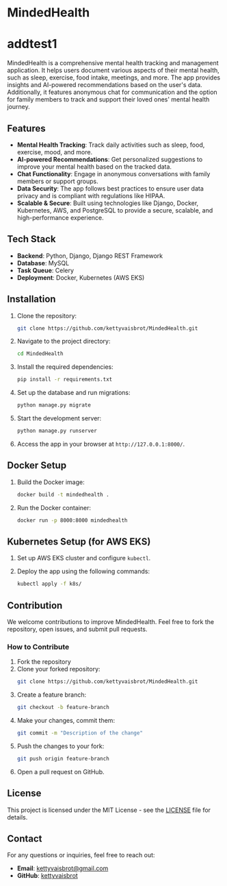 # MindedHealth
# addtest1
MindedHealth is a comprehensive mental health tracking and management application. It helps users document various aspects of their mental health, such as sleep, exercise, food intake, meetings, and more. The app provides insights and AI-powered recommendations based on the user's data. Additionally, it features anonymous chat for communication and the option for family members to track and support their loved ones' mental health journey.

## Features

- **Mental Health Tracking**: Track daily activities such as sleep, food, exercise, mood, and more.
- **AI-powered Recommendations**: Get personalized suggestions to improve your mental health based on the tracked data.
- **Chat Functionality**: Engage in anonymous conversations with family members or support groups.
- **Data Security**: The app follows best practices to ensure user data privacy and is compliant with regulations like HIPAA.
- **Scalable & Secure**: Built using technologies like Django, Docker, Kubernetes, AWS, and PostgreSQL to provide a secure, scalable, and high-performance experience.

## Tech Stack

- **Backend**: Python, Django, Django REST Framework
- **Database**: MySQL
- **Task Queue**: Celery
- **Deployment**: Docker, Kubernetes (AWS EKS)

## Installation

1. Clone the repository:
    ```bash
    git clone https://github.com/kettyvaisbrot/MindedHealth.git
    ```

2. Navigate to the project directory:
    ```bash
    cd MindedHealth
    ```

3. Install the required dependencies:
    ```bash
    pip install -r requirements.txt
    ```

4. Set up the database and run migrations:
    ```bash
    python manage.py migrate
    ```

5. Start the development server:
    ```bash
    python manage.py runserver
    ```

6. Access the app in your browser at `http://127.0.0.1:8000/`.

## Docker Setup

1. Build the Docker image:
    ```bash
    docker build -t mindedhealth .
    ```

2. Run the Docker container:
    ```bash
    docker run -p 8000:8000 mindedhealth
    ```

## Kubernetes Setup (for AWS EKS)

1. Set up AWS EKS cluster and configure `kubectl`.

2. Deploy the app using the following commands:
    ```bash
    kubectl apply -f k8s/
    ```

## Contribution

We welcome contributions to improve MindedHealth. Feel free to fork the repository, open issues, and submit pull requests.

### How to Contribute

1. Fork the repository
2. Clone your forked repository:
    ```bash
    git clone https://github.com/kettyvaisbrot/MindedHealth.git
    ```
3. Create a feature branch:
    ```bash
    git checkout -b feature-branch
    ```
4. Make your changes, commit them:
    ```bash
    git commit -m "Description of the change"
    ```
5. Push the changes to your fork:
    ```bash
    git push origin feature-branch
    ```
6. Open a pull request on GitHub.

## License

This project is licensed under the MIT License - see the [LICENSE](LICENSE) file for details.

## Contact

For any questions or inquiries, feel free to reach out:
- **Email**: kettyvaisbrot@gmail.com    
- **GitHub**: [kettyvaisbrot](https://github.com/kettyvaisbrot)
